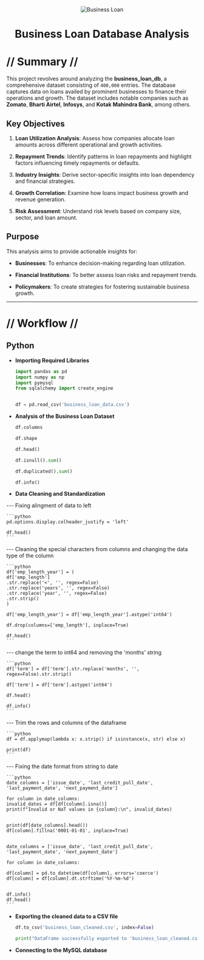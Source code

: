 <div align="center">
<img src="images/banner.png" alt="Business Loan">
<h1> Business Loan Database Analysis </h1>
</div>

# // Summary //

This project revolves around analyzing the **business_loan_db**, a comprehensive dataset consisting of `400,000` entries. The database captures data on loans availed by prominent businesses to finance their operations and growth. The dataset includes notable companies such as **Zomato**, **Bharti Airtel**, **Infosys**, and **Kotak Mahindra Bank**, among others. 


## Key Objectives

1. **Loan Utilization Analysis**: Assess how companies allocate loan amounts across different operational and growth activities.

2. **Repayment Trends**: Identify patterns in loan repayments and highlight factors influencing timely repayments or defaults.

3. **Industry Insights**: Derive sector-specific insights into loan dependency and financial strategies.

4. **Growth Correlation**: Examine how loans impact business growth and revenue generation.

5. **Risk Assessment**: Understand risk levels based on company size, sector, and loan amount.


## Purpose

This analysis aims to provide actionable insights for:

- **Businesses**: To enhance decision-making regarding loan utilization.

- **Financial Institutions**: To better assess loan risks and repayment trends.

- **Policymakers**: To create strategies for fostering sustainable business growth.

---

# // Workflow //

## Python

- **Importing Required Libraries**

    ```python
    import pandas as pd 
    import numpy as np
    import pymysql
    from sqlalchemy import create_engine


    df = pd.read_csv('business_loan_data.csv')
    ```
- **Analysis of the Business Loan Dataset**

    ```python
    df.columns

    df.shape

    df.head()

    df.isnull().sum()

    df.duplicated().sum()

    df.info()
    ```

- **Data Cleaning and Standardization**

--- Fixing alingment of data to left

    ```python
    pd.options.display.colheader_justify = 'left'

    df.head()
    ```

--- Cleaning the special characters from columns and changing the data type of the column

    ```python
    df['emp_length_year'] = (
    df['emp_length']
    .str.replace('<', '', regex=False)
    .str.replace('years', '', regex=False)
    .str.replace('year', '', regex=False)
    .str.strip()
    )

    df['emp_length_year'] = df['emp_length_year'].astype('int64')

    df.drop(columns=['emp_length'], inplace=True)

    df.head()
    ```

--- change the term to int64 and removing the 'months' string

    ```python
    df['term'] = df['term'].str.replace('months', '', regex=False).str.strip()

    df['term'] = df['term'].astype('int64')

    df.head()

    df.info()
    ```

--- Trim the rows and columns of the dataframe

    ```python
    df = df.applymap(lambda x: x.strip() if isinstance(x, str) else x)

    print(df)
    ```

--- Fixing the date format from string to date

    ```python
    date_columns = ['issue_date', 'last_credit_pull_date', 'last_payment_date', 'next_payment_date']

    for column in date_columns:
    invalid_dates = df[df[column].isna()]
    print(f"Invalid or NaT values in {column}:\n", invalid_dates)


    print(df[date_columns].head())
    df[column].fillna('0001-01-01', inplace=True)


    date_columns = ['issue_date', 'last_credit_pull_date', 'last_payment_date', 'next_payment_date']

    for column in date_columns:

    df[column] = pd.to_datetime(df[column], errors='coerce')
    df[column] = df[column].dt.strftime('%Y-%m-%d')


    df.info()
    df.head()
    ```
- **Exporting the cleaned data to a CSV file**

    ```python
    df.to_csv('business_loan_cleaned.csv', index=False)

    print("DataFrame successfully exported to 'business_loan_cleaned.csv'")
    ```

- **Connecting to the MySQL database**
    
    ```python
    ```